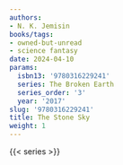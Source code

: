```yaml
---
authors:
- N. K. Jemisin
books/tags:
- owned-but-unread
- science fantasy
date: 2024-04-10
params:
  isbn13: '9780316229241'
  series: The Broken Earth
  series_order: '3'
  year: '2017'
slug: '9780316229241'
title: The Stone Sky
weight: 1
---
```


<!--more-->

{{< series >}}